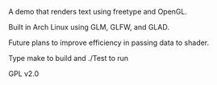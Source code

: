 A demo that renders text using freetype and OpenGL.

Built in Arch Linux using GLM, GLFW, and GLAD.

Future plans to improve efficiency in passing data to shader.

Type make to build and ./Test to run

GPL v2.0
